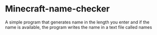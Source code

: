 # Minecraft-name-checker
A simple program that generates name in the length you enter and if the name is available, the program writes the name in a text file called names
